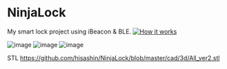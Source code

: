 NinjaLock
=========

My smart lock project using iBeacon & BLE.
[![How it works](http://img.youtube.com/vi/HvzMfl9nb2g/0.jpg)](https://www.youtube.com/watch?v=HvzMfl9nb2g)

![image](https://raw.github.com/hisashin/NinjaLock/master/photo_ver2.png)
![image](https://raw.github.com/hisashin/NinjaLock/master/design_ver2.png)
![image](https://raw.github.com/hisashin/NinjaLock/master/picture_ver2.jpg)

STL https://github.com/hisashin/NinjaLock/blob/master/cad/3d/All_ver2.stl

